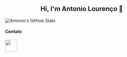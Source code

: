 <h2 align="center">Hi, I'm Antonio Lourenço 👋</h2>
 
<a align="center">![Antonio's GitHub Stats](https://github-readme-stats.vercel.app/api?username=AntonioLourencos&show_icons=true&theme=vue)</a>

#### Contato

<a href="https://twitter.com/AntonioLourouco" target="_blank">
 <img src="https://www.flaticon.com/svg/vstatic/svg/179/179342.svg?token=exp=1614540479~hmac=be0d0cf3ec473702accf38126355db93" width="40"/>
</a>
